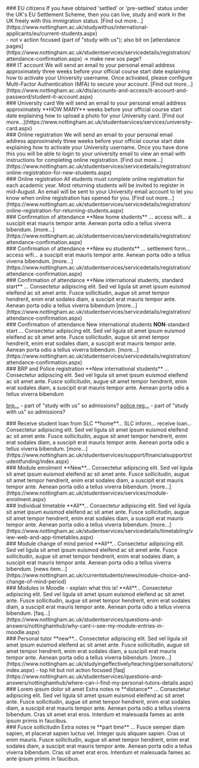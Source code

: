 <!-- Steps to include in wizard

home            British or Irish            reuse engage ones? as icon font?
eu              An EU citizen
international   Any other nationality        <i class="fas fa-globe"></i>

new             First year on course         <i class="fas fa-plus-circle"></i>
returner                                     <i class="fas fa-sync"></i>

stdstart        Start date in September      <i class="fas fa-calendar-check"></i>
nonstdstart                                  <i class="fas fa-calendar-alt"></i>

fulltime        Full time                     <i class="fas fa-user"></i>
parttime                                      <i class="fas fa-user-clock"></i>

distance        Distance learner              <i class="fas fa-satellite-dish"></i>
campus                                        <i class="fas fa-university"></i>
-->

<div class="stage eu  new returner  stdstart nonstdstart  fulltime parttime  distance campus" markdown="1">
### EU citizens
If you have obtained 'settled' or 'pre-settled' status under the UK's EU Settlement Scheme, then you can live, study and work in the UK freely with this immigration status.
[Find out more...](https://www.nottingham.ac.uk/studywithus/international-applicants/eu/current-students.aspx)<br/>- not v action focused (part of "study with us"); also bit on [attendance pages](https://www.nottingham.ac.uk/studentservices/servicedetails/registration/attendance-confirmation.aspx) -> make new sos page?
</div>


<div class="stage  home eu international  new  stdstart nonstdstart  fulltime parttime  distance campus" markdown="1">
### IT account
We will send an email to your personal email address approximately three weeks before your official course start date explaining how to activate your University username.
Once activated, please configure Multi-Factor Authentication (MFA) to secure your account.
[Find out more...](https://www.nottingham.ac.uk/dts/accounts-and-access/it-account-and-password/student-it-account.aspx)
</div>


<div class="stage  home eu international  new  stdstart nonstdstart  fulltime parttime  distance campus" markdown="1">
### University card
We will send an email to your personal email address approximately **HOW MANY** weeks before your official course start date explaining how to upload a photo for your University card.
[Find out more...](https://www.nottingham.ac.uk/studentservices/services/university-card.aspx)
</div>


<div class="stage  home eu international  new  stdstart nonstdstart  fulltime parttime  distance campus" markdown="1">
### Online registration
We will send an email to your personal email address approximately three weeks before your official course start date explaining how to activate your University username.
Once you have done this you will be able to login to your university email to view an email with instructions for completing online registration.
[Find out more...](https://www.nottingham.ac.uk/studentservices/servicedetails/registration/online-registration-for-new-students.aspx)
</div>

<div class="stage  home eu international  returner  stdstart nonstdstart  fulltime parttime  distance campus" markdown="1">
### Online registration
All students must complete online registration for each academic year. Most returning students will be invited to register in mid-August. An email will be sent to your University email account to let you know when online registration has opened for you.
[Find out more...](https://www.nottingham.ac.uk/studentservices/servicedetails/registration/online-registration-for-returning-students.aspx)
</div>


<div class="stage  home   new  stdstart nonstdstart  fulltime parttime  distance campus" markdown="1">
### Confirmation of attendance
**New home students** ... access wifi... a suscipit erat mauris tempor ante. Aenean porta odio a tellus viverra bibendum.
[more...](https://www.nottingham.ac.uk/studentservices/servicedetails/registration/attendance-confirmation.aspx)
</div>

<div class="stage  eu  new  stdstart nonstdstart  fulltime parttime  distance campus" markdown="1">
### Confirmation of attendance
**New eu students** ... settlement form... access wifi... a suscipit erat mauris tempor ante. Aenean porta odio a tellus viverra bibendum.
[more...](https://www.nottingham.ac.uk/studentservices/servicedetails/registration/attendance-confirmation.aspx)
</div>

<div class="stage  international  new  stdstart  fulltime parttime  distance campus" markdown="1">
### Confirmation of attendance
**New international students, standard start** ... Consectetur adipiscing elit. Sed vel ligula sit amet ipsum euismod eleifend ac sit amet ante. Fusce sollicitudin, augue sit amet tempor hendrerit, enim erat sodales diam, a suscipit erat mauris tempor ante. Aenean porta odio a tellus viverra bibendum
[more...](https://www.nottingham.ac.uk/studentservices/servicedetails/registration/attendance-confirmation.aspx)
</div>

<div class="stage  international  new  nonstdstart  fulltime parttime  distance campus" markdown="1">
### Confirmation of attendance
New international students <b>NON</b>-standard start ... Consectetur adipiscing elit. Sed vel ligula sit amet ipsum euismod eleifend ac sit amet ante. Fusce sollicitudin, augue sit amet tempor hendrerit, enim erat sodales diam, a suscipit erat mauris tempor ante. Aenean porta odio a tellus viverra bibendum.
[more...](https://www.nottingham.ac.uk/studentservices/servicedetails/registration/attendance-confirmation.aspx)
</div>

<div class="stage  international  new  stdstart  fulltime parttime  distance campus" markdown="1">
### BRP and Police registration
**New international students** ... Consectetur adipiscing elit. Sed vel ligula sit amet ipsum euismod eleifend ac sit amet ante. Fusce sollicitudin, augue sit amet tempor hendrerit, enim erat sodales diam, a suscipit erat mauris tempor ante. Aenean porta odio a tellus viverra bibendum

[brp...](https://www.nottingham.ac.uk/studywithus/international-applicants/visa-help/student-route/brp.aspx) - part of "study with us" so admissions?
[police reg...](https://www.nottingham.ac.uk/studywithus/international-applicants/visa-help/student-route/responsibilities.aspx) - part of "study with us" so admissions?
</div>



<div class="stage  home  new returner  stdstart nonstdstart  fulltime parttime  distance campus" markdown="1">
### Receive student loan from SLC
**home**... SLC inform... receive loan... Consectetur adipiscing elit. Sed vel ligula sit amet ipsum euismod eleifend ac sit amet ante. Fusce sollicitudin, augue sit amet tempor hendrerit, enim erat sodales diam, a suscipit erat mauris tempor ante. Aenean porta odio a tellus viverra bibendum.
[more...](https://www.nottingham.ac.uk/studentservices/support/financialsupport/studentfunding/index.aspx)
</div>





<div class="stage  home eu international  new   stdstart nonstdstart  fulltime parttime  distance campus" markdown="1">
### Module enrolment
**New**... Consectetur adipiscing elit. Sed vel ligula sit amet ipsum euismod eleifend ac sit amet ante. Fusce sollicitudin, augue sit amet tempor hendrerit, enim erat sodales diam, a suscipit erat mauris tempor ante. Aenean porta odio a tellus viverra bibendum.
[more...](https://www.nottingham.ac.uk/studentservices/services/module-enrolment.aspx)

</div>


<div class="stage  home eu international  new returner  stdstart nonstdstart  fulltime parttime  distance campus" markdown="1">
### Individual timetable
**All**... Consectetur adipiscing elit. Sed vel ligula sit amet ipsum euismod eleifend ac sit amet ante. Fusce sollicitudin, augue sit amet tempor hendrerit, enim erat sodales diam, a suscipit erat mauris tempor ante. Aenean porta odio a tellus viverra bibendum.
[more...](https://www.nottingham.ac.uk/studentservices/servicedetails/timetabling/view-web-and-app-timetables.aspx)
</div>


<div class="stage  home eu international  new returner  stdstart nonstdstart  fulltime parttime  distance campus" markdown="1">
### Module change of mind period
**All**... Consectetur adipiscing elit. Sed vel ligula sit amet ipsum euismod eleifend ac sit amet ante. Fusce sollicitudin, augue sit amet tempor hendrerit, enim erat sodales diam, a suscipit erat mauris tempor ante. Aenean porta odio a tellus viverra bibendum.
[news item...](https://www.nottingham.ac.uk/currentstudents/news/module-choice-and-change-of-mind-period)
</div>


<div class="stage  home eu international  new returner  stdstart nonstdstart  fulltime parttime  distance campus" markdown="1">
### Modules in Moodle - explain what this is!
**All**... Consectetur adipiscing elit. Sed vel ligula sit amet ipsum euismod eleifend ac sit amet ante. Fusce sollicitudin, augue sit amet tempor hendrerit, enim erat sodales diam, a suscipit erat mauris tempor ante. Aenean porta odio a tellus viverra bibendum.
[faq...](https://www.nottingham.ac.uk/studentservices/questions-and-answers/nottinghamhub/why-cant-i-see-my-module-entries-in-moodle.aspx)
</div>


<div class="stage  home eu international  new  stdstart nonstdstart  fulltime parttime  distance campus" markdown="1">
### Personal tutor
**new**... Consectetur adipiscing elit. Sed vel ligula sit amet ipsum euismod eleifend ac sit amet ante. Fusce sollicitudin, augue sit amet tempor hendrerit, enim erat sodales diam, a suscipit erat mauris tempor ante. Aenean porta odio a tellus viverra bibendum.
[more...](https://www.nottingham.ac.uk/studyingeffectively/teaching/personaltutors/index.aspx) - top hit but not action focused [faq](https://www.nottingham.ac.uk/studentservices/questions-and-answers/nottinghamhub/where-can-i-find-my-personal-tutors-details.aspx)
</div>





<div class="stage  home eu international  new  sstdstart nonstdstart  fulltime parttime  distance" markdown="1">
### Lorem ipsum dolor sit amet
Extra notes re **distance** ... Consectetur adipiscing elit. Sed vel ligula sit amet ipsum euismod eleifend ac sit amet ante. Fusce sollicitudin, augue sit amet tempor hendrerit, enim erat sodales diam, a suscipit erat mauris tempor ante. Aenean porta odio a tellus viverra bibendum. Cras sit amet erat eros. Interdum et malesuada fames ac ante ipsum primis in faucibus.
</div>



<div class="stage  home eu international  new  stdstart nonstdstart  parttime  distance campus" markdown="1">
### Fusce sollicitudin
Extra notes re **part time** ... Fusce semper diam sapien, et placerat sapien luctus vel. Integer quis aliquam sapien. Cras ut enim mauris. Fusce sollicitudin, augue sit amet tempor hendrerit, enim erat sodales diam, a suscipit erat mauris tempor ante. Aenean porta odio a tellus viverra bibendum. Cras sit amet erat eros. Interdum et malesuada fames ac ante ipsum primis in faucibus.
</div>



<!-- template...
<div class="stage  home eu international  new returner  stdstart nonstdstart  fulltime parttime  distance campus" markdown="1">
### all the users...
**xxx**... Consectetur adipiscing elit. Sed vel ligula sit amet ipsum euismod eleifend ac sit amet ante. Fusce sollicitudin, augue sit amet tempor hendrerit, enim erat sodales diam, a suscipit erat mauris tempor ante. Aenean porta odio a tellus viverra bibendum.
</div>
-->
